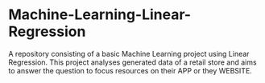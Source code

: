 # Machine-Learning-Linear-Regression
A repository consisting of a basic Machine Learning project using Linear Regression.
This project analyses generated data of a retail store and aims to answer the question to focus resources on their APP or they WEBSITE. 
